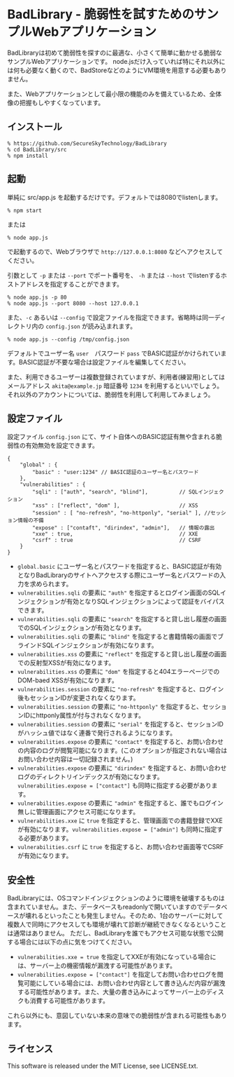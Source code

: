 # BadLibrary - 脆弱性を試すためのサンプルWebアプリケーション 

BadLibraryは初めて脆弱性を探すのに最適な、小さくて簡単に動かせる脆弱なサンプルWebアプリケーションです。
node.jsだけ入っていれば特にそれ以外には何も必要なく動くので、BadStoreなどのようにVM環境を用意する必要もありません。

また、Webアプリケーションとして最小限の機能のみを備えているため、全体像の把握もしやすくなっています。

## インストール

	% https://github.com/SecureSkyTechnology/BadLibrary
    % cd BadLibrary/src
	% npm install

## 起動

単純に src/app.js を起動するだけです。デフォルトでは8080でlistenします。

    % npm start 

または

    % node app.js

で起動するので、Webブラウザで `http://127.0.0.1:8080` などへアクセスしてください。

引数として `-p` または `--port` でポート番号を、 `-h` または `--host` でlistenするホストアドレスを指定することができます。

    % node app.js -p 80
    % node app.js --port 8080 --host 127.0.0.1

また、`-c` あるいは `--config` で設定ファイルを指定できます。省略時は同一ディレクトリ内の `config.json` が読み込まれます。

    % node app.js --config /tmp/config.json

デフォルトでユーザー名 `user`　パスワード `pass` でBASIC認証がかけられています。BASIC認証が不要な場合は設定ファイルを編集してください。

また、利用できるユーザーは複数登録されていますが、利用者(練習用)としてはメールアドレス `akita@example.jp` 暗証番号 `1234` を利用するといいでしょう。それ以外のアカウントについては、脆弱性を利用して利用してみましょう。

## 設定ファイル

設定ファイル `config.json` にて、サイト自体へのBASIC認証有無や含まれる脆弱性の有効無効を設定できます。

    {
        "global" : {
            "basic" : "user:1234" // BASIC認証のユーザー名とパスワード
        },
        "vulnerabilities" : {
            "sqli" : ["auth", "search", "blind"],          // SQLインジェクション 
            "xss" : ["reflect", "dom" ],                   // XSS
            "session" : [ "no-refresh", "no-httponly", "serial" ], //セッション情報の不備
            "expose" : ["contaft", "dirindex", "admin"],   // 情報の露出
            "xxe" : true,                                  // XXE
            "csrf" : true                                  // CSRF
        }
    }

- `global.basic` にユーザー名とパスワードを指定すると、BASIC認証が有効となりBadLibraryのサイトへアクセスする際にユーザー名とパスワードの入力を求められます。
- `vulnerabilities.sqli` の要素に `"auth"` を指定するとログイン画面のSQLインジェクションが有効となりSQLインジェクションによって認証をバイパスできます。
- `vulnerabilities.sqli` の要素に `"search"` を指定すると貸し出し履歴の画面でのSQLインジェクションが有効となります。
- `vulnerabilities.sqli` の要素に `"blind"` を指定すると書籍情報の画面でブラインドSQLインジェクションが有効になります。
- `vulnerabilities.xss` の要素に `"reflect"` を指定すると貸し出し履歴の画面での反射型XSSが有効になります。
- `vulnerabilities.xss` の要素に `"dom"` を指定すると404エラーページでのDOM-baed XSSが有効になります。
- `vulnerabilities.session` の要素に `"no-refresh"` を指定すると、ログイン後もセッションIDが変更されなくなります。
- `vulnerabilities.session` の要素に `"no-httponly"` を指定すると、セッションIDにhttponly属性が付与されなくなります。
- `vulnerabilities.session` の要素に `"serial"` を指定すると、セッションIDがハッシュ値ではなく連番で発行されるようになります。
- `vulnerabilities.expose` の要素に `"contact"` を指定すると、お問い合わせの内容のログが閲覧可能になります。(このオプションが指定されない場合はお問い合わせ内容は一切記録されません。)
- `vulnerabilities.expose` の要素に `"dirindex"` を指定すると、お問い合わせログのディレクトリインデックスが有効になります。`vulnerabilities.expose = ["contact"]` も同時に指定する必要があります。
- `vulnerabilities.expose` の要素に `"admin"` を指定すると、誰でもログイン無しに管理画面にアクセス可能になります。
- `vulnerabilities.xxe` に `true` を指定すると、管理画面での書籍登録でXXEが有効になります。`vulnerabilities.expose = ["admin"]` も同時に指定する必要があります。
- `vulnerabilities.csrf` に `true` を指定すると、お問い合わせ画面等でCSRFが有効になります。

## 安全性

BadLibraryには、OSコマンドインジェクションのように環境を破壊するものは含まれていません。また、データベースもreadonlyで開いていますのでデータベースが壊れるといったことも発生しません。そのため、1台のサーバーに対して複数人で同時にアクセスしても環境が壊れて診断が継続できなくなるということは通常はありません。
ただし、BadLibraryを誰でもアクセス可能な状態で公開する場合には以下の点に気をつけてください。

- `vulnerabilities.xxe = true` を指定してXXEが有効になっている場合には、サーバー上の機密情報が漏洩する可能性があります。
- `vulnerabilities.expose = ["contact"]` を指定してお問い合わせログを閲覧可能にしている場合には、お問い合わせ内容として書き込んだ内容が漏洩する可能性があります。また、大量の書き込みによってサーバー上のディスクも消費する可能性があります。

これら以外にも、意図していない本来の意味での脆弱性が含まれる可能性もあります。

## ライセンス

 This software is released under the MIT License, see LICENSE.txt.

